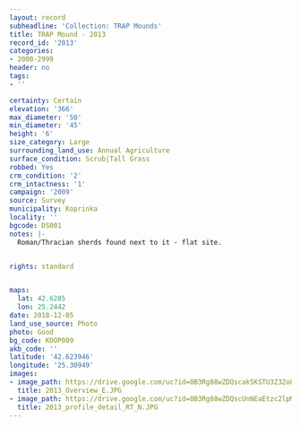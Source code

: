 ```yaml
---
layout: record
subheadline: 'Collection: TRAP Mounds'
title: TRAP Mound - 2013
record_id: '2013'
categories:
- 2000-2999
header: no
tags:
- ''

certainty: Certain
elevation: '366'
max_diameter: '50'
min_diameter: '45'
height: '6'
size_category: Large
surrounding_land_use: Annual Agriculture
surface_condition: Scrub|Tall Grass
robbed: Yes
crm_condition: '2'
crm_intactness: '1'
campaign: '2009'
source: Survey
municipality: Koprinka
locality: ''
bgcode: DS001
notes: |-
  Roman/Thracian sherds found next to it - flat site.


rights: standard


maps:
  lat: 42.6285
  lon: 25.2442
date: 2018-12-05
land_use_source: Photo
photo: Good
bg_code: KOOP009
akb_code: ''
latitude: '42.623946'
longitude: '25.30949'
images:
- image_path: https://drive.google.com/uc?id=0B3Rg88wZDQscak5KSTU3Z3ZoQW8
  title: 2013_Overview_E.JPG
- image_path: https://drive.google.com/uc?id=0B3Rg88wZDQscUnNEaEtzc2lpM3c
  title: 2013_profile_detail_RT_N.JPG
---
```

